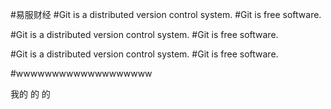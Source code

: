 #易服财经
#Git is a distributed version control system.
#Git is free software.

#Git is a distributed version control system.
#Git is free software.

#Git is a distributed version control system.
#Git is free software.


#wwwwwwwwwwwwwwwwwww


我的 的  的
